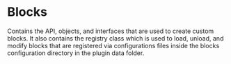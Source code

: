 # Blocks
Contains the API, objects, and interfaces that are used to create custom blocks. It also contains the registry class
which is used to load, unload, and modify blocks that are registered via configurations files
inside the blocks configuration directory in the plugin data folder.